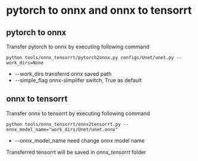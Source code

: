 # pytorch to onnx and onnx to tensorrt

## pytorch to onnx
Transfer pytorch to onnx by executing following command

```
python tools/onnx_tensorrt/pytorch2onnx.py configs/Unet/unet.py --work_dirs=None
```
* --work_dirs transferrd onnx saved path
* --simple_flag onnx-simplifer switch, True as default

## onnx to tensorrt
Transfer onnx to tensorrt by executing following command

```
python tools/onnx_tensorrt/onnx2tensorrt.py --onnx_model_name="work_dirs/Unet/unet.onnx"
```
* --onnx_model_name need change onnx model name

Transferred tensorrt will be saved in *onnx_tensorrt* folder
